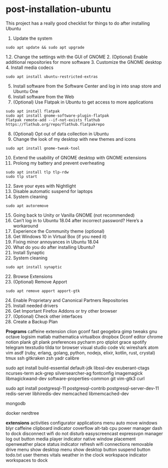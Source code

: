 # post-installation-ubuntu
This project has a really good checklist for things to do after installing Ubuntu

1. Update the system
  ```console
sudo apt update && sudo apt upgrade
```
1.2. Change the settings with the GUI of GNOME
2. (Optional) Enable additional repositories for more software
3. Customize the GNOME desktop
4. Install media codecs
  ```console
sudo apt install ubuntu-restricted-extras
```
5. Install software from the Software Center and log in into snap store and Ubuntu One
6. Install software from the Web
7. (Optional) Use Flatpak in Ubuntu to get access to more applications
  ```console
sudo apt install flatpak
sudo apt install gnome-software-plugin-flatpak
flatpak remote-add --if-not-exists flathub https://flathub.org/repo/flathub.flatpakrepo
```
8. (Optional) Opt out of data collection in Ubuntu
9. Change the look of my desktop with new themes and icons
  ```console
sudo apt install gnome-tweak-tool
```
10. Extend the usability of GNOME desktop with GNOME extensions
11. Prolong my battery and prevent overheating
  ```console
  sudo apt install tlp tlp-rdw
  sudo tlp start
  ```
12. Save your eyes with Nightlight
13. Disable automatic suspend for laptops
14. System cleaning
  ```console
  sudo apt autoremove
```
15. Going back to Unity or Vanilla GNOME (not recommended)
16. Can’t log in to Ubuntu 18.04 after incorrect password? Here’s a workaround
17. Experience the Community theme (optional)
18. Get Windows 10 in Virtual Box (if you need it)
19. Fixing minor annoyances in Ubuntu 18.04
20. What do you do after installing Ubuntu?
21. Install Synaptic
14. System cleaning
  ```console
  sudo apt install synaptic
```
22. Browse Extensions
23. (Optional) Remove Apport
  ```console
  sudo apt remove apport apport-gtk
```
24. Enable Proprietary and Canonical Partners Repositories
25. Install needed drivers
26. Get Important Firefox Addons or try other browser
27. (Optional) Check other interfaces
28. Create a Backup Plan

**Programs**
caffeine extension
clion
gconf
fast
geogebra
gimp
tweaks
gnu octave
logisim
matlab
mathematica
virtualbox
dropbox
Dconf editor
chrome
notion
plank
git
plank preferences
pycharm pro
qtiplot
grace
spotify
telegram
texstudio
tilda
tor browser
visual studio code
vlc
wireshark
atom
vim
asdf (ruby, erlang, golang, python, nodejs, elixir, kotlin, rust, crystal)
tmux
ssh
gitkraken
zsh
yadr
calibre

sudo apt install build-essential default-jdk libssl-dev exuberant-ctags ncurses-term ack-grep silversearcher-ag fontconfig imagemagick libmagickwand-dev software-properties-common git vim-gtk3 curl

sudo apt install postgresql-11 postgresql-contrib postgresql-server-dev-11 redis-server libhiredis-dev memcached libmemcached-dev

mongodb

docker
nerdtree





**extensions**
activities configurator
applications menu
auto move windows
blyr
caffeine
clipboard indicator
coverflow alt-tab
cpu power manager
dash to dock
disconnect wifi
do not disturb
easyscreencast
expressvpn manager
log out button
media player indicator
native window placement
openweather
place status indicator
refresh wifi connections
removable drive menu
show desktop menu
show desktop button
suspend button
todo.txt
user themes
vitals
weather in the clock
workspace indicator
workspaces to dock
